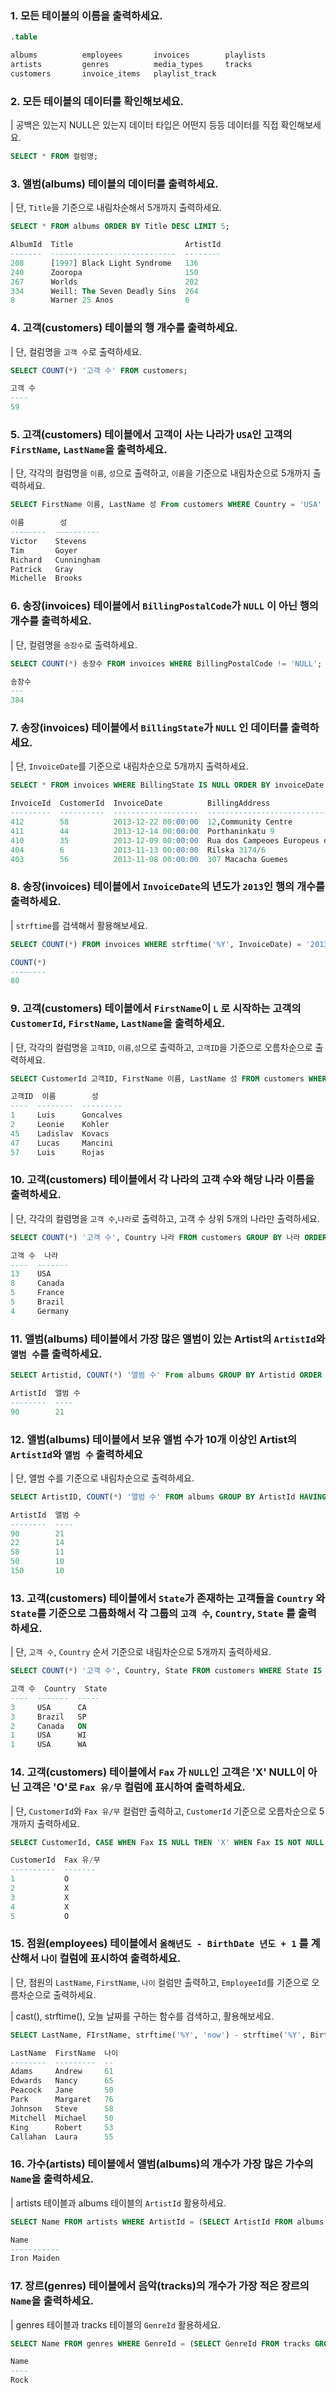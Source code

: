 ### 1. 모든 테이블의 이름을 출력하세요.
```sql
.table

albums          employees       invoices        playlists
artists         genres          media_types     tracks
customers       invoice_items   playlist_track
```

### 2. 모든 테이블의 데이터를 확인해보세요.
| 공백은 있는지 NULL은 있는지 데이터 타입은 어떤지 등등 데이터를 직접 확인해보세요.

~~~sql
SELECT * FROM 컬럼명;
~~~


### 3. 앨범(albums) 테이블의 데이터를 출력하세요.
| 단, `Title`을 기준으로 내림차순해서 5개까지 출력하세요.

```sql
SELECT * FROM albums ORDER BY Title DESC LIMIT 5;

AlbumId  Title                         ArtistId
-------  ----------------------------  --------
208      [1997] Black Light Syndrome   136
240      Zooropa                       150
267      Worlds                        202
334      Weill: The Seven Deadly Sins  264
8        Warner 25 Anos                6
```

### 4. 고객(customers) 테이블의 행 개수를 출력하세요.
| 단, 컬럼명을 `고객 수`로 출력하세요.

```sql
SELECT COUNT(*) '고객 수' FROM customers; 

고객 수
----
59
```

### 5. 고객(customers) 테이블에서 고객이 사는 나라가 `USA`인 고객의 `FirstName`, `LastName`을 출력하세요.
| 단, 각각의 컬럼명을 `이름`, `성`으로 출력하고, `이름`을 기준으로 내림차순으로 5개까지 출력하세요.
```sql
SELECT FirstName 이름, LastName 성 From customers WHERE Country = 'USA' ORDER BY 이름 DESC LIMIT 5;

이름        성
--------  ----------
Victor    Stevens
Tim       Goyer
Richard   Cunningham
Patrick   Gray
Michelle  Brooks
```

### 6. 송장(invoices) 테이블에서 `BillingPostalCode`가 `NULL` 이 아닌 행의 개수를 출력하세요.
| 단, 컬렴명을 `송장수`로 출력하세요.

```sql
SELECT COUNT(*) 송장수 FROM invoices WHERE BillingPostalCode != 'NULL';

송장수
---
384
```

### 7. 송장(invoices) 테이블에서 `BillingState`가 `NULL` 인 데이터를 출력하세요.
| 단, `InvoiceDate`를 기준으로 내림차순으로 5개까지 출력하세요.
```sql
SELECT * FROM invoices WHERE BillingState IS NULL ORDER BY invoiceDate DESC LIMIT 5;

InvoiceId  CustomerId  InvoiceDate          BillingAddress                            BillingCity   BillingState  BillingCountry  BillingPostalCode  Total
---------  ----------  -------------------  ----------------------------------------  ------------  ------------  --------------  -----------------  -----
412        58          2013-12-22 00:00:00  12,Community Centre                       Delhi                       India           110017             1.99
411        44          2013-12-14 00:00:00  Porthaninkatu 9                           Helsinki                    Finland         00530              13.86
410        35          2013-12-09 00:00:00  Rua dos Campeoes Europeus de Viena, 4350  Porto                       Portugal                           8.91
404        6           2013-11-13 00:00:00  Rilska 3174/6                             Prague                      Czech Republic  14300              25.86
403        56          2013-11-08 00:00:00  307 Macacha Guemes                        Buenos Aires                Argentina       1106               8.91
```

### 8. 송장(invoices) 테이블에서 `InvoiceDate`의 년도가 `2013`인 행의 개수를 출력하세요.
| `strftime`를 검색해서 활용해보세요.

```sql
SELECT COUNT(*) FROM invoices WHERE strftime('%Y', InvoiceDate) = '2013' ;

COUNT(*)
--------
80
```

### 9. 고객(customers) 테이블에서 `FirstName`이 `L` 로 시작하는 고객의 `CustomerId`, `FirstName`, `LastName`을 출력하세요.
| 단, 각각의 컬럼명을 `고객ID`, `이름`,`성`으로 출력하고, `고객ID`을 기준으로 오름차순으로 출력하세요.

```sql
SELECT CustomerId 고객ID, FirstName 이름, LastName 성 FROM customers WHERE FirstName LIKE 'L%' ORDER BY 고객ID;

고객ID  이름        성
----  --------  ---------
1     Luis      Goncalves
2     Leonie    Kohler
45    Ladislav  Kovacs
47    Lucas     Mancini
57    Luis      Rojas
```

### 10. 고객(customers) 테이블에서 각 나라의 고객 수와 해당 나라 이름을 출력하세요.
| 단, 각각의 컬렴명을 `고객 수`,`나라`로 출력하고, 고객 수 상위 5개의 나라만 출력하세요.
```sql
SELECT COUNT(*) '고객 수', Country 나라 FROM customers GROUP BY 나라 ORDER BY COUNT(*) DESC LIMIT 5;

고객 수  나라
----  -------
13    USA
8     Canada
5     France
5     Brazil
4     Germany
```

### 11. 앨범(albums) 테이블에서 가장 많은 앨범이 있는 Artist의 `ArtistId`와 `앨범 수`를 출력하세요.
```sql
SELECT Artistid, COUNT(*) '앨범 수' From albums GROUP BY Artistid ORDER BY COUNT(*) DESC LIMIT 1;

ArtistId  앨범 수
--------  ----
90        21
```

### 12. 앨범(albums) 테이블에서 보유 앨범 수가 10개 이상인 Artist의 `ArtistId`와 `앨범 수` 출력하세요
| 단, 앨범 수를 기준으로 내림차순으로 출력하세요.

```sql 
SELECT ArtistID, COUNT(*) '앨범 수' FROM albums GROUP BY ArtistId HAVING COUNT(*) >= 10 ORDER BY COUNT(*) DESC;

ArtistId  앨범 수
--------  ----
90        21
22        14
58        11
50        10
150       10
```

### 13. 고객(customers) 테이블에서 `State`가 존재하는 고객들을 `Country` 와 `State`를 기준으로 그룹화해서 각 그룹의 `고객 수`, `Country`, `State` 를 출력하세요.
| 단, `고객 수`, `Country` 순서 기준으로 내림차순으로 5개까지 출력하세요.
```sql 
SELECT COUNT(*) '고객 수', Country, State FROM customers WHERE State IS NOT NULL GROUP BY Country, State ORDER BY COUNT(*) DESC, Country DESC LIMIT 5;

고객 수  Country  State
----  -------  -----
3     USA      CA
3     Brazil   SP
2     Canada   ON
1     USA      WI
1     USA      WA
```

### 14.  고객(customers) 테이블에서 `Fax` 가 `NULL`인 고객은 'X' NULL이 아닌 고객은 'O'로 `Fax 유/무` 컬럼에 표시하여 출력하세요.
| 단, `CustomerId`와 `Fax 유/무` 컬럼만 출력하고, `CustomerId` 기준으로 오름차순으로 5개까지 출력하세요. 
```sql 
SELECT CustomerId, CASE WHEN Fax IS NULL THEN 'X' WHEN Fax IS NOT NULL THEN 'O' END AS 'Fax 유/무' FROM customers ORDER BY CustomerId LIMIT 5;

CustomerId  Fax 유/무
----------  -------
1           O
2           X
3           X
4           X
5           O
```

### 15. 점원(employees) 테이블에서 `올해년도 - BirthDate 년도 + 1` 를 계산해서 `나이` 컬럼에 표시하여 출력하세요.
| 단, 점원의 `LastName`, `FirstName`, `나이` 컬럼만 출력하고, `EmployeeId`를 기준으로 오름차순으로 출력하세요.

| cast(), strftime(), 오늘 날짜를 구하는 함수를 검색하고, 활용해보세요.
```sql 
SELECT LastName, FIrstName, strftime('%Y', 'now') - strftime('%Y', BirthDate) + 1 as 나이 FROM employees ORDER BY EmployeeID;

LastName  FirstName  나이
--------  ---------  --
Adams     Andrew     61
Edwards   Nancy      65
Peacock   Jane       50
Park      Margaret   76
Johnson   Steve      58
Mitchell  Michael    50
King      Robert     53
Callahan  Laura      55
```

### 16. 가수(artists) 테이블에서 앨범(albums)의 개수가 가장 많은 가수의 `Name`을 출력하세요.
| artists 테이블과 albums 테이블의 `ArtistId` 활용하세요.
```sql 
SELECT Name FROM artists WHERE ArtistId = (SELECT ArtistId FROM albums GROUP BY ArtistId ORDER BY COUNT(*) DESC LIMIT 1);

Name
-----------
Iron Maiden
```

### 17. 장르(genres) 테이블에서 음악(tracks)의 개수가 가장 적은 장르의 `Name`을 출력하세요.
| genres 테이블과 tracks 테이블의 `GenreId` 활용하세요.
```sql 
SELECT Name FROM genres WHERE GenreId = (SELECT GenreId FROM tracks GROUP BY GenreId ORDER BY COUNT(*) DESC LIMIT 1);

Name
----
Rock
```

